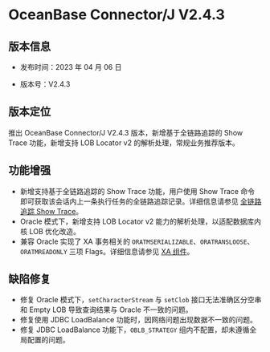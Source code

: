 # OceanBase Connector/J V2.4.3

## 版本信息

* 发布时间：2023 年 04 月 06 日 

* 版本号：V2.4.3

## 版本定位

推出 OceanBase Connector/J V2.4.3 版本，新增基于全链路追踪的 Show Trace 功能，新增支持 LOB Locator v2 的解析处理，常规业务推荐版本。

## 功能增强

* 新增支持基于全链路追踪的 Show Trace 功能，用户使用 Show Trace 命令即可获取该会话内上一条执行任务的全链路追踪记录。详细信息请参见 [全链路追踪 Show Trace](../../300.user-guide/1200.show_trace.md)。
* Oracle 模式下，新增支持 LOB Locator v2 能力的解析处理，以适配数据库内核 LOB 优化改造。
* 兼容 Oracle 实现了 XA 事务相关的 `ORATMSERIALIZABLE`、`ORATRANSLOOSE`、`ORATMREADONLY` 三项 Flags。详细信息请参见 [XA 组件](../../400.reference-information/100.features-specific-to-oracle-mode/500.distributed-transactions/200.xa-components.md)。


## 缺陷修复

* 修复 Oracle 模式下，`setCharacterStream` 与 `setClob` 接口无法准确区分空串和 Empty LOB 导致查询结果与 Oracle 不一致的问题。
* 修复使用 JDBC LoadBalance 功能时，因网络问题出现数据不一致的问题。
* 修复 JDBC LoadBalance 功能下，`OBLB_STRATEGY` 组内不配置，却未遵循全局配置的问题。

